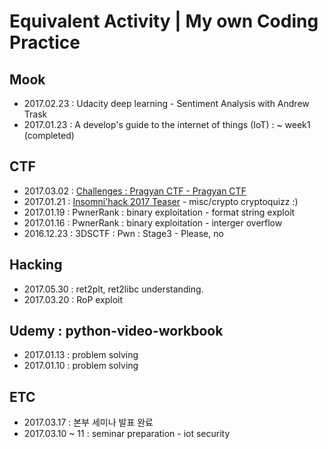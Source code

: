 # Equivalent Activity | My own Coding Practice

## Mook

- 2017.02.23 : Udacity deep learning - Sentiment Analysis with Andrew Trask
- 2017.01.23 : A develop's guide to the internet of things (IoT) : ~ week1 (completed)

## CTF

- 2017.03.02 : [Challenges : Pragyan CTF - Pragyan CTF](https://ctf.pragyan.org/challenges)
- 2017.01.21 : [Insomni'hack 2017 Teaser](https://teaser.insomnihack.ch/) - misc/crypto cryptoquizz :)
- 2017.01.19 : PwnerRank : binary exploitation - format string exploit
- 2017.01.16 : PwnerRank : binary exploitation - interger overflow
- 2016.12.23 : 3DSCTF : Pwn : Stage3 - Please, no

## Hacking

- 2017.05.30 : ret2plt, ret2libc understanding.
- 2017.03.20 : RoP exploit

## Udemy : python-video-workbook

- 2017.01.13 : problem solving
- 2017.01.10 : problem solving

## ETC

- 2017.03.17 :  본부 세미나 발표 완료
- 2017.03.10 ~ 11 : seminar preparation - iot security
